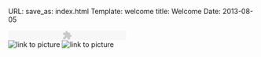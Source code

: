 ﻿URL: 
save_as: index.html
Template: welcome
title: Welcome
Date: 2013-08-05

<!-- 背景音乐设置 -->
<!-- 下面的mp3=需与pelicanconf的static配合 -->
<div class="player">
<object  type="application/x-shockwave-flash" data="/theme/dewplayer-rect.swf" width="240" height="20" id="dewplayer" name="dewplayer">
    <param name="wmode" value="transparent" />
	<param name="movie" value="/theme/dewplayer-rect.swf" />
    <param name="flashvars" value="mp3=/static/music/hello_saferide-long_lost_penpal.mp3|
	/static/music/tour.mp3&amp;autostart=1&amp;autoreplay=1&amp;showtime=1&amp;nopointer=1&amp;volume=50" /> 
</object>
</div>

<!-- 幻灯片设置 -->
<div id="maximage">
<img alt="link to picture" src="static/images/welcome/life.jpg" />
<img alt="link to picture" src="static/images/welcome/school_road_color.jpg" />
</div>

